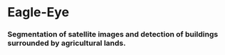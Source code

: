 # Eagle-Eye

### Segmentation of satellite images and detection of buildings surrounded by agricultural lands.
